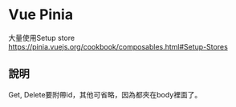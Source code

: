 # Vue Pinia

大量使用Setup store
<https://pinia.vuejs.org/cookbook/composables.html#Setup-Stores>

## 說明

Get, Delete要附帶id，其他可省略，因為都夾在body裡面了。